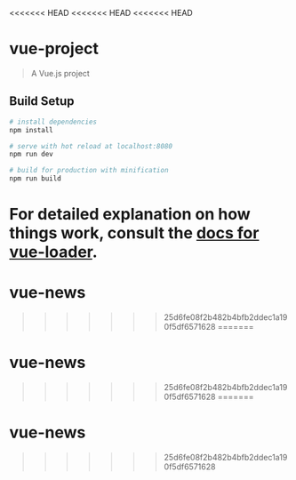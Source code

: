 <<<<<<< HEAD
<<<<<<< HEAD
<<<<<<< HEAD
# vue-project

> A Vue.js project

## Build Setup

``` bash
# install dependencies
npm install

# serve with hot reload at localhost:8080
npm run dev

# build for production with minification
npm run build
```

For detailed explanation on how things work, consult the [docs for vue-loader](http://vuejs.github.io/vue-loader).
=======
# vue-news
>>>>>>> 25d6fe08f2b482b4bfb2ddec1a190f5df6571628
=======
# vue-news
>>>>>>> 25d6fe08f2b482b4bfb2ddec1a190f5df6571628
=======
# vue-news
>>>>>>> 25d6fe08f2b482b4bfb2ddec1a190f5df6571628
